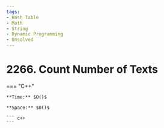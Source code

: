 ```yaml
---
tags:
- Hash Table
- Math
- String
- Dynamic Programming
- Unsolved
---
```



# 2266. Count Number of Texts

=== "C++"

    **Time:** $O()$

    **Space:** $O()$

    ``` c++
    ```